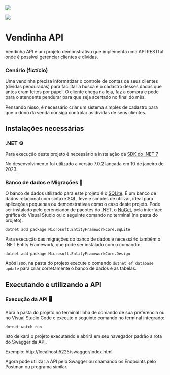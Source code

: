 ![](https://img.shields.io/badge/.NET%207-v7.0.2-purple?style=for-the-badge&logo=dotnet&labelColor=white&logoColor=purple)
  
![](https://img.shields.io/badge/Database-SQLite-blue?style=for-the-badge&logo=sqlite&labelColor=white&logoColor=blue)

##
# Vendinha API

Vendinha API é um projeto demonstrativo que implementa uma API RESTful onde é possível gerenciar clientes e dívidas.


### Cenário (fictício)
Uma vendinha precisa informatizar o controle de contas de seus clientes (dívidas penduradas) para facilitar a busca e o cadastro desses dados que antes eram feitos por papel. O cliente chega na loja, faz a compra e pede para o atendente pendurar para que seja acertado no final do mês.

Pensando nisso, é necessário criar um sistema simples de cadastro para que o dono da venda consiga controlar as dívidas de seus clientes.

## Instalações necessárias

### .NET ⚙
Para execução deste projeto é necessário a instalação da [SDK do .NET 7](https://dotnet.microsoft.com/en-us/download)

No desenvolvimento foi utilizado a versão 7.0.2 lançada em 10 de janeiro de 2023.

### Banco de dados e Migrações 🧰
O banco de dados utilizado para este projeto é o [SQLite](https://sqlite.org/index.html). É um banco de dados relacional com sintaxe SQL, leve e simples de utilizar, ideal para aplicações pequenas ou demonstrativas como o caso deste projeto.
Pode ser instalado pelo gerenciador de pacotes do .NET, o [NuGet](https://www.nuget.org/), pela interface gráfica do Visual Studio ou o seguinte comando no terminal (na pasta do projeto):
```
dotnet add package Microsoft.EntityFrameworkCore.SqLite
```

Para execução das migrações do banco de dados é necessário também o .NET Entity Framework, que pode ser instalado com o comando:
```
dotnet add package Microsoft.EntityFrameworkCore.Design
```

Após isso, na pasta do projeto execute o comando `dotnet ef database update` para criar corretamente o banco de dados e as tabelas.

## Executando e utilizando a API
### Execução da API 🖥

Abra a pasta do projeto no terminal linha de comando de sua preferência ou no Visual Studio Code e execute o seguinte comando no terminal integrado:
```
dotnet watch run
```
Isto deixará o projeto executando e abrirá em seu navegador padrão a rota do Swagger da API.

Exemplo: http://localhost:5225/swagger/index.html

Agora pode utilizar a API pelo Swagger ou chamando os Endpoints pelo Postman ou programa similar.
##

